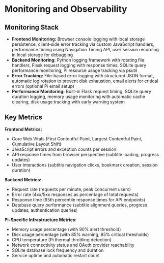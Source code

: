 # Monitoring and Observability

## Monitoring Stack

- **Frontend Monitoring:** Browser console logging with local storage persistence, client-side error tracking via custom JavaScript handlers, performance timing using Navigation Timing API, user session recording in local storage for debugging
- **Backend Monitoring:** Python logging framework with rotating file handlers, Flask request logging with response times, SQLite query performance monitoring, Pi resource usage tracking via psutil
- **Error Tracking:** File-based error logging with structured JSON format, automatic log rotation to prevent disk exhaustion, email alerts for critical errors (optional Pi email setup)
- **Performance Monitoring:** Built-in Flask request timing, SQLite query duration logging, memory usage monitoring with automatic cache clearing, disk usage tracking with early warning system

## Key Metrics

**Frontend Metrics:**
- Core Web Vitals (First Contentful Paint, Largest Contentful Paint, Cumulative Layout Shift)
- JavaScript errors and exception counts per session
- API response times from browser perspective (subtitle loading, progress updates)
- User interactions (subtitle navigation clicks, bookmark creation, session duration)

**Backend Metrics:**
- Request rate (requests per minute, peak concurrent users)
- Error rate (4xx/5xx responses as percentage of total requests)
- Response time (95th percentile response times for API endpoints)
- Database query performance (subtitle alignment queries, progress updates, authentication queries)

**Pi-Specific Infrastructure Metrics:**
- Memory usage percentage (with 90% alert threshold)
- Disk usage percentage (with 85% warning, 95% critical thresholds)
- CPU temperature (Pi thermal throttling detection)
- Network connectivity status and OAuth provider reachability
- SQLite database lock frequency and duration
- Service uptime and automatic restart count
